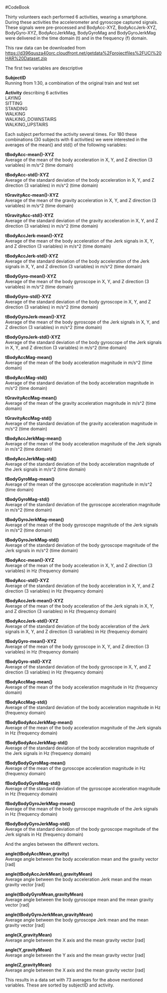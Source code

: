 #CodeBook

Thirty volunteers each performed 6 activities, wearing a smartphone. During these activities the accelerometer and gyroscope captured signals. These signals were pre-processed and BodyAcc-XYZ, BodyAccJerk-XYZ, BodyGyro-XYZ, BodyAccJerkMag, BodyGyroMag and BodyGyroJerkMag were delivered in the time domain (t) and in the frequency (f) domain.

This raw data can be downloaded from
https://d396qusza40orc.cloudfront.net/getdata%2Fprojectfiles%2FUCI%20HAR%20Dataset.zip

The first two variables are descriptive

**SubjectID**  
Running from 1:30, a combination of the original train and test set

**Activity** describing 6 activities  
   LAYING   
   SITTING   
   STANDING   
   WALKING   
   WALKING_DOWNSTAIRS  
   WALKING_UPSTAIRS

Each subject performed the activity several times. For 180 these combinations (30 subjects with 6 activities) we were interested in the averages of the mean() and std() of the following variables:

**tBodyAcc-mean()-XYZ**  
Average of the mean of the body acceleration in X, Y, and Z direction (3 variables) in m/s^2 (time domain)

**tBodyAcc-std()-XYZ**  
Average of the standard deviation of the body acceleration in X, Y, and Z direction (3 variables) in m/s^2 (time domain)

**tGravityAcc-mean()-XYZ**  
Average of the mean of the gravity acceleration in X, Y, and Z direction (3 variables) in m/s^2 (time domain)

**tGravityAcc-std()-XYZ**  
Average of the standard deviation of the gravity acceleration in X, Y, and Z direction (3 variables) in m/s^2 (time domain)

**tBodyAccJerk-mean()-XYZ**  
Average of the mean of the body acceleration of the Jerk signals in X, Y, and Z direction (3 variables) in m/s^2 (time domain)

**tBodyAccJerk-std()-XYZ**  
Average of the standard deviation of the body acceleration of the Jerk signals in X, Y, and Z direction (3 variables) in m/s^2 (time domain)

**tBodyGyro-mean()-XYZ**  
Average of the mean of the body gyroscope in X, Y, and Z direction (3 variables) in m/s^2 (time domain)

**tBodyGyro-std()-XYZ**  
Average of the standard deviation of the body gyroscope in X, Y, and Z direction (3 variables) in m/s^2 (time domain)

**tBodyGyroJerk-mean()-XYZ**  
Average of the mean of the body gyroscope of the Jerk signals in X, Y, and Z direction (3 variables) in m/s^2 (time domain)

**tBodyGyroJerk-std()-XYZ**  
Average of the standard deviation of the body gyroscope of the Jerk signals in X, Y, and Z direction (3 variables) in m/s^2 (time domain)

**tBodyAccMag-mean()**  
Average of the mean of the body acceleration magnitude in m/s^2 (time domain)

**tBodyAccMag-std()**  
Average of the standard deviation of the body acceleration magnitude in m/s^2 (time domain)

**tGravityAccMag-mean()**  
Average of the mean of the gravity acceleration magnitude in m/s^2 (time domain)

**tGravityAccMag-std()**  
Average of the standard deviation of the gravity acceleration magnitude in m/s^2 (time domain)

**tBodyAccJerkMag-mean()**  
Average of the mean of the body acceleration magnitude of the Jerk signals in m/s^2 (time domain) 

**tBodyAccJerkMag-std()**  
Average of the standard deviation of the body acceleration magnitude of the Jerk signals in m/s^2 (time domain) 

**tBodyGyroMag-mean()**  
Average of the mean of the gyroscope acceleration magnitude in m/s^2 (time domain)

**tBodyGyroMag-std()**  
Average of the standard deviation of the gyroscope acceleration magnitude in m/s^2 (time domain)

**tBodyGyroJerkMag-mean()**  
Average of the mean of the body gyroscope magnitude of the Jerk signals in m/s^2 (time domain) 

**tBodyGyroJerkMag-std()**  
Average of the standard deviation of the body gyroscope magnitude of the Jerk signals in m/s^2 (time domain) 

**fBodyAcc-mean()-XYZ**  
Average of the mean of the body acceleration in X, Y, and Z direction (3 variables) in Hz (frequency domain)

**fBodyAcc-std()-XYZ**  
Average of the standard deviation of the body acceleration in X, Y, and Z direction (3 variables) in Hz (frequency domain)

**fBodyAccJerk-mean()-XYZ**  
Average of the mean of the body acceleration of the Jerk signals in X, Y, and Z direction (3 variables) in Hz (frequency domain)

**fBodyAccJerk-std()-XYZ**  
Average of the standard deviation of the body acceleration of the Jerk signals in X, Y, and Z direction (3 variables) in Hz (frequency domain)

**fBodyGyro-mean()-XYZ**  
Average of the mean of the body gyroscope in X, Y, and Z direction (3 variables) in Hz (frequency domain)

**fBodyGyro-std()-XYZ**  
Average of the standard deviation of the body gyroscope in X, Y, and Z direction (3 variables) in Hz (frequency domain)

**fBodyAccMag-mean()**  
Average of the mean of the body acceleration magnitude in Hz (frequency domain)

**fBodyAccMag-std()**  
Average of the standard deviation of the body acceleration magnitude in Hz (frequency domain)

**fBodyBodyAccJerkMag-mean()**  
Average of the mean of the body acceleration magnitude of the Jerk signals in Hz (frequency domain) 

**fBodyBodyAccJerkMag-std()**  
Average of the standard deviation of the body acceleration magnitude of the Jerk signals in Hz (frequency domain) 

**fBodyBodyGyroMag-mean()**  
Average of the mean of the gyroscope acceleration magnitude in Hz (frequency domain)

**fBodyBodyGyroMag-std()**  
Average of the standard deviation of the gyroscope acceleration magnitude in Hz (frequency domain)

**fBodyBodyGyroJerkMag-mean()**  
Average of the mean of the body gyroscope magnitude of the Jerk signals in Hz (frequency domain) 
  
**fBodyBodyGyroJerkMag-std()**  
Average of the standard deviation of the body gyroscope magnitude of the Jerk signals in Hz (frequency domain) 

And the angles between the different vectors.

**angle(tBodyAccMean,gravity)**  
Average angle between the body acceleration mean and the gravity vector [rad]

**angle(tBodyAccJerkMean),gravityMean)**  
Average angle between the body acceleration Jerk mean and the mean gravity vector [rad]

**angle(tBodyGyroMean,gravityMean)**  
Average angle between the body gyroscope mean and the mean gravity vector [rad]

**angle(tBodyGyroJerkMean,gravityMean)**  
Average angle between the body gyroscope Jerk mean and the mean gravity vector [rad]

**angle(X,gravityMean)**  
Average angle between the X axis and the mean gravity vector [rad]

**angle(Y,gravityMean)**  
Average angle between the Y axis and the mean gravity vector [rad]

**angle(Z,gravityMean)**  
Average angle between the X axis and the mean gravity vector [rad]

This results in a data set with 73 averages for the above mentioned variables. These are sorted by subjectID and activity.
